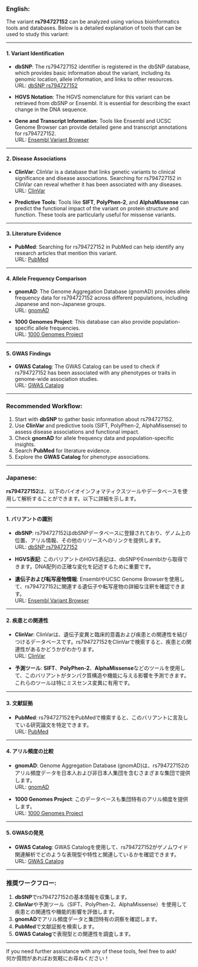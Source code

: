### English:
The variant **rs794727152** can be analyzed using various bioinformatics tools and databases. Below is a detailed explanation of tools that can be used to study this variant:

---

#### 1. **Variant Identification**
- **dbSNP**: The rs794727152 identifier is registered in the dbSNP database, which provides basic information about the variant, including its genomic location, allele information, and links to other resources.  
  URL: [dbSNP rs794727152](https://www.ncbi.nlm.nih.gov/snp/rs794727152)

- **HGVS Notation**: The HGVS nomenclature for this variant can be retrieved from dbSNP or Ensembl. It is essential for describing the exact change in the DNA sequence.

- **Gene and Transcript Information**: Tools like Ensembl and UCSC Genome Browser can provide detailed gene and transcript annotations for rs794727152.  
  URL: [Ensembl Variant Browser](https://www.ensembl.org)

---

#### 2. **Disease Associations**
- **ClinVar**: ClinVar is a database that links genetic variants to clinical significance and disease associations. Searching for rs794727152 in ClinVar can reveal whether it has been associated with any diseases.  
  URL: [ClinVar](https://www.ncbi.nlm.nih.gov/clinvar/)

- **Predictive Tools**: Tools like **SIFT**, **PolyPhen-2**, and **AlphaMissense** can predict the functional impact of the variant on protein structure and function. These tools are particularly useful for missense variants.

---

#### 3. **Literature Evidence**
- **PubMed**: Searching for rs794727152 in PubMed can help identify any research articles that mention this variant.  
  URL: [PubMed](https://pubmed.ncbi.nlm.nih.gov)

---

#### 4. **Allele Frequency Comparison**
- **gnomAD**: The Genome Aggregation Database (gnomAD) provides allele frequency data for rs794727152 across different populations, including Japanese and non-Japanese groups.  
  URL: [gnomAD](https://gnomad.broadinstitute.org)

- **1000 Genomes Project**: This database can also provide population-specific allele frequencies.  
  URL: [1000 Genomes Project](https://www.internationalgenome.org)

---

#### 5. **GWAS Findings**
- **GWAS Catalog**: The GWAS Catalog can be used to check if rs794727152 has been associated with any phenotypes or traits in genome-wide association studies.  
  URL: [GWAS Catalog](https://www.ebi.ac.uk/gwas/)

---

### Recommended Workflow:
1. Start with **dbSNP** to gather basic information about rs794727152.
2. Use **ClinVar** and predictive tools (SIFT, PolyPhen-2, AlphaMissense) to assess disease associations and functional impact.
3. Check **gnomAD** for allele frequency data and population-specific insights.
4. Search **PubMed** for literature evidence.
5. Explore the **GWAS Catalog** for phenotype associations.

---

### Japanese:
**rs794727152**は、以下のバイオインフォマティクスツールやデータベースを使用して解析することができます。以下に詳細を示します。

---

#### 1. **バリアントの識別**
- **dbSNP**: rs794727152はdbSNPデータベースに登録されており、ゲノム上の位置、アリル情報、その他のリソースへのリンクを提供します。  
  URL: [dbSNP rs794727152](https://www.ncbi.nlm.nih.gov/snp/rs794727152)

- **HGVS表記**: このバリアントのHGVS表記は、dbSNPやEnsemblから取得できます。DNA配列の正確な変化を記述するために重要です。

- **遺伝子および転写産物情報**: EnsemblやUCSC Genome Browserを使用して、rs794727152に関連する遺伝子や転写産物の詳細な注釈を確認できます。  
  URL: [Ensembl Variant Browser](https://www.ensembl.org)

---

#### 2. **疾患との関連性**
- **ClinVar**: ClinVarは、遺伝子変異と臨床的意義および疾患との関連性を結びつけるデータベースです。rs794727152をClinVarで検索すると、疾患との関連性があるかどうかがわかります。  
  URL: [ClinVar](https://www.ncbi.nlm.nih.gov/clinvar/)

- **予測ツール**: **SIFT**、**PolyPhen-2**、**AlphaMissense**などのツールを使用して、このバリアントがタンパク質構造や機能に与える影響を予測できます。これらのツールは特にミスセンス変異に有用です。

---

#### 3. **文献証拠**
- **PubMed**: rs794727152をPubMedで検索すると、このバリアントに言及している研究論文を特定できます。  
  URL: [PubMed](https://pubmed.ncbi.nlm.nih.gov)

---

#### 4. **アリル頻度の比較**
- **gnomAD**: Genome Aggregation Database (gnomAD)は、rs794727152のアリル頻度データを日本人および非日本人集団を含むさまざまな集団で提供します。  
  URL: [gnomAD](https://gnomad.broadinstitute.org)

- **1000 Genomes Project**: このデータベースも集団特有のアリル頻度を提供します。  
  URL: [1000 Genomes Project](https://www.internationalgenome.org)

---

#### 5. **GWASの発見**
- **GWAS Catalog**: GWAS Catalogを使用して、rs794727152がゲノムワイド関連解析でどのような表現型や特性と関連しているかを確認できます。  
  URL: [GWAS Catalog](https://www.ebi.ac.uk/gwas/)

---

### 推奨ワークフロー:
1. **dbSNP**でrs794727152の基本情報を収集します。
2. **ClinVar**や予測ツール（SIFT、PolyPhen-2、AlphaMissense）を使用して疾患との関連性や機能的影響を評価します。
3. **gnomAD**でアリル頻度データと集団特有の洞察を確認します。
4. **PubMed**で文献証拠を検索します。
5. **GWAS Catalog**で表現型との関連性を調査します。

--- 

If you need further assistance with any of these tools, feel free to ask!  
何か質問があればお気軽にお尋ねください！